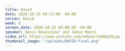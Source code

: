```yaml
---
title: David
date: 2020-10-25 09:17:00 -04:00
series: David
week: 9
sermon_date: 2020-10-25 09:00:00 -04:00
speaker: Denis Beausejour and Jamie Moore
video_url: https://www.youtube.com/embed/J44Nbg5bjgo
thumbnail_image: "/uploads/DAVID-final.png"
---
```


